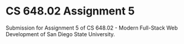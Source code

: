 # CS 648.02 Assignment 5

Submission for Assignment 5 of CS 648.02 - Modern Full-Stack Web Development of San Diego State University.
